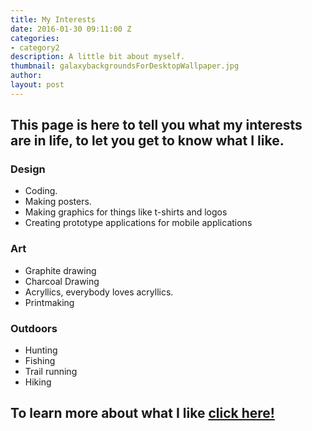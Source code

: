 ```yaml
---
title: My Interests
date: 2016-01-30 09:11:00 Z
categories:
- category2
description: A little bit about myself.
thumbnail: galaxybackgroundsForDesktopWallpaper.jpg
author: 
layout: post
---
```


## This page is here to tell you what my interests are in life, to let you get to know what I like. 

### Design
* Coding.
* Making posters.
* Making graphics for things like t-shirts and logos
* Creating prototype applications for mobile applications

### Art
* Graphite drawing
* Charcoal Drawing
* Acryllics, everybody loves acryllics.
* Printmaking

### Outdoors
* Hunting
* Fishing
* Trail running
* Hiking

## To learn more about what I like [click here!](https://terranceleeg-designstld.siteleaf.net//about.html)

